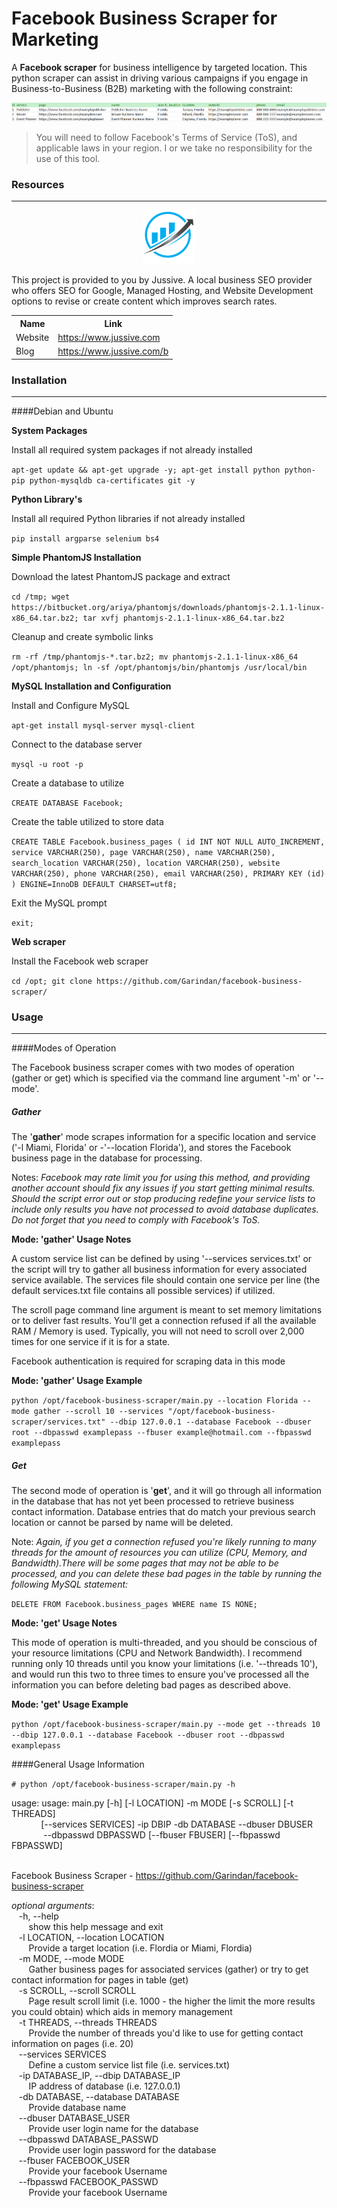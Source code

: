 # Facebook Business Scraper for Marketing

A **Facebook scraper** for business intelligence by targeted location. This python scraper can assist in driving various campaigns if you engage in Business-to-Business (B2B) marketing with the following constraint:

![Sample of Marketing Business Data](https://github.com/Garindan/facebook-business-scraper/raw/master/Sample%20Data.png)

> You will need to follow Facebook's Terms of Service (ToS), and applicable laws in your region. I or we take no responsibility for the use of this tool.

### Resources
***
<div align="center" id="resources">
<img alt="Project Icon" src="https://github.com/Garindan/facebook-business-scraper/raw/master/Project%20Icon.png">

<p align="left">This project is provided to you by Jussive. A local business SEO provider who offers SEO for Google, Managed Hosting, and Website Development options to revise or create content which improves search rates.</p>

<div align="center">
<table>
  <tr>
    <th>Name</th>
    <th>Link</th> 
  </tr>
  <tr>
    <td>Website</td> 
    <td><a href="https://www.jussive.com" alt="Local SEO Service">https://www.jussive.com</a></td>
  </tr>
  <tr>
    <td>Blog</td>
    <td><a href="https://www.jussive.com/b" alt="SEO & SEM Blog">https://www.jussive.com/b</a></td> 
  </tr>
</table>
</div>
</div>

### Installation
***
####Debian and Ubuntu

**System Packages**

Install all required system packages if not already installed

`apt-get update && apt-get upgrade -y; apt-get install python python-pip python-mysqldb ca-certificates git -y`

**Python Library's**

Install all required Python libraries if not already installed

`pip install argparse selenium bs4`

**Simple PhantomJS Installation**

Download the latest PhantomJS package and extract

`cd /tmp; wget https://bitbucket.org/ariya/phantomjs/downloads/phantomjs-2.1.1-linux-x86_64.tar.bz2; tar xvfj phantomjs-2.1.1-linux-x86_64.tar.bz2`

Cleanup and create symbolic links

`rm -rf /tmp/phantomjs-*.tar.bz2; mv phantomjs-2.1.1-linux-x86_64 /opt/phantomjs; ln -sf /opt/phantomjs/bin/phantomjs /usr/local/bin`

**MySQL Installation and Configuration**

Install and Configure MySQL

`apt-get install mysql-server mysql-client`

Connect to the database server

`mysql -u root -p`

Create a database to utilize

`CREATE DATABASE Facebook;`

Create the table utilized to store data

`CREATE TABLE Facebook.business_pages (
id INT NOT NULL AUTO_INCREMENT,
service VARCHAR(250),
page VARCHAR(250),
name VARCHAR(250),
search_location VARCHAR(250),
location VARCHAR(250),
website VARCHAR(250),
phone VARCHAR(250),
email VARCHAR(250),
PRIMARY KEY (id)
) ENGINE=InnoDB DEFAULT CHARSET=utf8;`

Exit the MySQL prompt

`exit;`

**Web scraper**

Install the Facebook web scraper

`cd /opt; git clone https://github.com/Garindan/facebook-business-scraper/`

### Usage
***

####Modes of Operation

The Facebook business scraper comes with two modes of operation (gather or get) which is specified via the command line argument '-m' or '--mode'. 

##### Gather

The '**gather**' mode scrapes information for a specific location and service ('-l Miami, Florida' or -'--location Florida'), and stores the Facebook business page in the database for processing. 

Notes: _Facebook may rate limit you for using this method, and providing another account should fix any issues if you start getting minimal results. Should the script error out or stop producing redefine your service lists to include only results you have not processed to avoid database duplicates. Do not forget that you need to comply with Facebook's ToS._

**Mode: 'gather' Usage Notes**

A custom service list can be defined by using '--services services.txt' or the script will try to gather all business information for every associated service available. The services file should contain one service per line (the default services.txt file contains all possible services) if utilized.

The scroll page command line argument is meant to set memory limitations or to deliver fast results. You'll get  a connection refused if all the available RAM / Memory is used. Typically, you will not need to scroll over 2,000 times for one service if it is for a state.

Facebook authentication is required for scraping data in this mode

**Mode: 'gather' Usage Example**

`python /opt/facebook-business-scraper/main.py --location Florida --mode gather --scroll 10 --services "/opt/facebook-business-scraper/services.txt" --dbip 127.0.0.1 --database Facebook --dbuser root --dbpasswd examplepass --fbuser example@hotmail.com --fbpasswd examplepass`

##### Get

The second mode of operation is '**get**', and it will go through all information in the database that has not yet been processed to retrieve business contact information. Database entries that do match your previous search location or cannot be parsed by name will be deleted.

Note: _Again, if you get a connection refused you're likely running to many threads for the amount of resources you can utilize (CPU, Memory, and Bandwidth).There will be some pages that may not be able to be processed, and you can delete these bad pages in the table by running the following MySQL statement:_

`DELETE FROM Facebook.business_pages WHERE name IS NONE;`

**Mode: 'get' Usage Notes**

This mode of operation is multi-threaded, and you should be conscious of your resource limitations (CPU and Network Bandwidth). I recommend running only 10 threads until you know your limitations (i.e. '--threads 10'), and would run this two to three times to ensure you've processed all the information you can before deleting bad pages as described above.

**Mode: 'get' Usage Example**

`python /opt/facebook-business-scraper/main.py --mode get --threads 10 --dbip 127.0.0.1 --database Facebook --dbuser root --dbpasswd examplepass`

####General Usage Information

`# python /opt/facebook-business-scraper/main.py -h`

<div id="usage">
usage: usage: main.py [-h] [-l LOCATION] -m MODE [-s SCROLL] [-t THREADS]<br>
&nbsp;&nbsp;&nbsp;&nbsp;&nbsp;&nbsp;&nbsp;&nbsp;&nbsp;&nbsp;&nbsp;&nbsp;[--services SERVICES] -ip DBIP -db DATABASE --dbuser DBUSER<br>
&nbsp;&nbsp;&nbsp;&nbsp;&nbsp;&nbsp;&nbsp;&nbsp;&nbsp;&nbsp;&nbsp;&nbsp; --dbpasswd DBPASSWD [--fbuser FBUSER] [--fbpasswd FBPASSWD]<br><br>

Facebook Business Scraper - https://github.com/Garindan/facebook-business-scraper

_optional arguments_:<br>
&nbsp;&nbsp; -h, --help<br>
&nbsp;&nbsp;&nbsp;&nbsp;&nbsp;&nbsp; show this help message and exit<br>
&nbsp;&nbsp; -l LOCATION, --location LOCATION<br>
&nbsp;&nbsp;&nbsp;&nbsp;&nbsp;&nbsp; Provide a target location (i.e. Flordia or Miami, Flordia)<br>
&nbsp;&nbsp; -m MODE, --mode MODE<br>
&nbsp;&nbsp;&nbsp;&nbsp;&nbsp;&nbsp; Gather business pages for associated services (gather) or try to get contact information for pages in table (get)<br>
&nbsp;&nbsp; -s SCROLL, --scroll SCROLL<br>
&nbsp;&nbsp;&nbsp;&nbsp;&nbsp;&nbsp; Page result scroll limit (i.e. 1000 - the higher the limit the more results you could obtain) which aids in memory management<br>
&nbsp;&nbsp; -t THREADS, --threads THREADS<br>
&nbsp;&nbsp;&nbsp;&nbsp;&nbsp;&nbsp; Provide the number of threads you'd like to use for getting contact information on pages (i.e. 20)<br>
&nbsp;&nbsp; --services SERVICES  
&nbsp;&nbsp;&nbsp;&nbsp;&nbsp;&nbsp; Define a custom service list file (i.e. services.txt)<br>
&nbsp;&nbsp; -ip DATABASE_IP, --dbip DATABASE_IP<br>
&nbsp;&nbsp;&nbsp;&nbsp;&nbsp;&nbsp; IP address of database (i.e. 127.0.0.1)<br>
&nbsp;&nbsp; -db DATABASE, --database DATABASE<br>
&nbsp;&nbsp;&nbsp;&nbsp;&nbsp;&nbsp; Provide database name<br>
&nbsp;&nbsp; --dbuser DATABASE_USER<br>
&nbsp;&nbsp;&nbsp;&nbsp;&nbsp;&nbsp; Provide user login name for the database<br>
&nbsp;&nbsp; --dbpasswd DATABASE_PASSWD<br>
&nbsp;&nbsp;&nbsp;&nbsp;&nbsp;&nbsp; Provide user login password for the database<br>
&nbsp;&nbsp; --fbuser FACEBOOK_USER<br>
&nbsp;&nbsp;&nbsp;&nbsp;&nbsp;&nbsp; Provide your facebook Username<br>
&nbsp;&nbsp; --fbpasswd FACEBOOK_PASSWD<br>
&nbsp;&nbsp;&nbsp;&nbsp;&nbsp;&nbsp; Provide your facebook Username<br>
<div>
